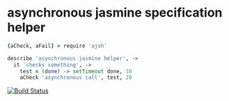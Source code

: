 # asynchronous jasmine specification helper


```coffeescript
{aCheck, aFail} = require 'ajsh'

describe 'asynchronous jasmine helper', ->
  it 'checks something', ->
    test = (done) -> setTimeout done, 10
    aCheck 'asynchronous call', test, 20
```

[![Build Status](https://travis-ci.org/dgf/ajsh.png)](https://travis-ci.org/dgf/ajsh/)
